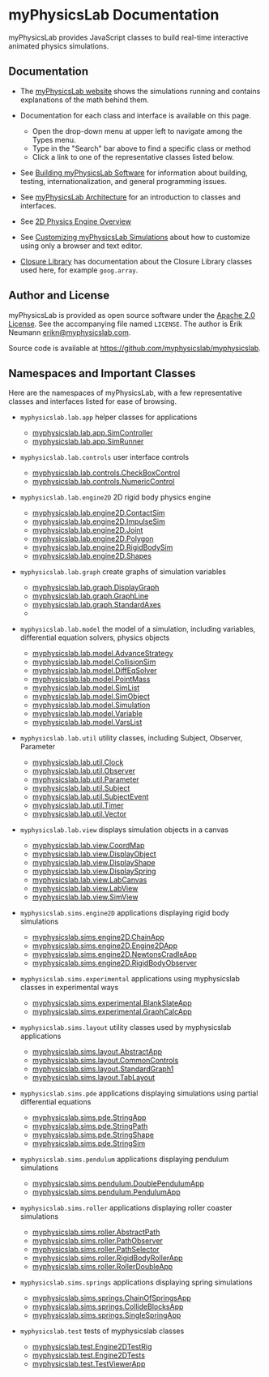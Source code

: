 myPhysicsLab Documentation
==========================

myPhysicsLab provides JavaScript classes to build real-time interactive animated
physics simulations.


Documentation
-------------

+ The [myPhysicsLab website](http://67.199.21.25) shows the simulations
    running and contains explanations of the math behind them.

+ Documentation for each class and interface is available on this page.
    + Open the drop-down menu at upper left to navigate among the Types menu.
    + Type in the "Search" bar above to find a specific class or method
    + Click a link to one of the representative classes listed below.

+ See [Building myPhysicsLab Software](Building.html) for information about building,
    testing, internationalization, and general programming issues.

+ See [myPhysicsLab Architecture](Architecture.html) for an introduction to classes
    and interfaces.

+ See [2D Physics Engine Overview](Engine2D.html)

+ See [Customizing myPhysicsLab Simulations](Customizing.html) about how to customize
    using only a browser and text editor.

+ [Closure Library](http://google.github.io/closure-library/api/) has documentation
    about the Closure Library classes used here, for example `goog.array`.

Author and License
------------------

myPhysicsLab is provided as open source software under the
[Apache 2.0 License](http://www.apache.org/licenses/). See the accompanying file
named `LICENSE`. The author is Erik Neumann
<erikn@myphysicslab.com>.

Source code is available at <https://github.com/myphysicslab/myphysicslab>.


Namespaces and Important Classes
--------------------------------
Here are the namespaces of myPhysicsLab, with a few representative classes and
interfaces listed for ease of browsing.

+ `myphysicslab.lab.app` helper classes for applications
    + [myphysicslab.lab.app.SimController](myphysicslab.lab.app.SimController.html)
    + [myphysicslab.lab.app.SimRunner](myphysicslab.lab.app.SimRunner.html)

+ `myphysicslab.lab.controls` user interface controls
    + [myphysicslab.lab.controls.CheckBoxControl](myphysicslab.lab.controls.CheckBoxControl.html)
    + [myphysicslab.lab.controls.NumericControl](myphysicslab.lab.controls.NumericControl.html)

+ `myphysicslab.lab.engine2D` 2D rigid body physics engine
    + [myphysicslab.lab.engine2D.ContactSim](myphysicslab.lab.engine2D.ContactSim.html)
    + [myphysicslab.lab.engine2D.ImpulseSim](myphysicslab.lab.engine2D.ImpulseSim.html)
    + [myphysicslab.lab.engine2D.Joint](myphysicslab.lab.engine2D.Joint.html)
    + [myphysicslab.lab.engine2D.Polygon](myphysicslab.lab.engine2D.Polygon.html)
    + [myphysicslab.lab.engine2D.RigidBodySim](myphysicslab.lab.engine2D.RigidBodySim.html)
    + [myphysicslab.lab.engine2D.Shapes](myphysicslab.lab.engine2D.Shapes.html)

+ `myphysicslab.lab.graph` create graphs of simulation variables
    + [myphysicslab.lab.graph.DisplayGraph](myphysicslab.lab.graph.DisplayGraph.html)
    + [myphysicslab.lab.graph.GraphLine](myphysicslab.lab.graph.GraphLine.html)
    + [myphysicslab.lab.graph.StandardAxes](myphysicslab.lab.graph.StandardAxes.html)
    + []()

+ `myphysicslab.lab.model` the model of a simulation, including variables,
     differential equation solvers, physics objects
    + [myphysicslab.lab.model.AdvanceStrategy](myphysicslab.lab.model.AdvanceStrategy.html)
    + [myphysicslab.lab.model.CollisionSim](myphysicslab.lab.model.CollisionSim.html)
    + [myphysicslab.lab.model.DiffEqSolver](myphysicslab.lab.model.DiffEqSolver.html)
    + [myphysicslab.lab.model.PointMass](myphysicslab.lab.model.PointMass.html)
    + [myphysicslab.lab.model.SimList](myphysicslab.lab.model.SimList.html)
    + [myphysicslab.lab.model.SimObject](myphysicslab.lab.model.SimObject.html)
    + [myphysicslab.lab.model.Simulation](myphysicslab.lab.model.Simulation.html)
    + [myphysicslab.lab.model.Variable](myphysicslab.lab.model.Variable.html)
    + [myphysicslab.lab.model.VarsList](myphysicslab.lab.model.VarsList.html)

+ `myphysicslab.lab.util` utility classes, including Subject, Observer, Parameter
    + [myphysicslab.lab.util.Clock](myphysicslab.lab.util.Clock.html)
    + [myphysicslab.lab.util.Observer](myphysicslab.lab.util.Observer.html)
    + [myphysicslab.lab.util.Parameter](myphysicslab.lab.util.Parameter.html)
    + [myphysicslab.lab.util.Subject](myphysicslab.lab.util.Subject.html)
    + [myphysicslab.lab.util.SubjectEvent](myphysicslab.lab.util.SubjectEvent.html)
    + [myphysicslab.lab.util.Timer](myphysicslab.lab.util.Timer.html)
    + [myphysicslab.lab.util.Vector](myphysicslab.lab.util.Vector.html)

+ `myphysicslab.lab.view` displays simulation objects in a canvas
    + [myphysicslab.lab.view.CoordMap](myphysicslab.lab.view.CoordMap.html)
    + [myphysicslab.lab.view.DisplayObject](myphysicslab.lab.view.DisplayObject.html)
    + [myphysicslab.lab.view.DisplayShape](myphysicslab.lab.view.DisplayShape.html)
    + [myphysicslab.lab.view.DisplaySpring](myphysicslab.lab.view.DisplaySpring.html)
    + [myphysicslab.lab.view.LabCanvas](myphysicslab.lab.view.LabCanvas.html)
    + [myphysicslab.lab.view.LabView](myphysicslab.lab.view.LabView.html)
    + [myphysicslab.lab.view.SimView](myphysicslab.lab.view.SimView.html)

+ `myphysicslab.sims.engine2D` applications displaying rigid body simulations
    + [myphysicslab.sims.engine2D.ChainApp](myphysicslab.sims.engine2D.ChainApp.html)
    + [myphysicslab.sims.engine2D.Engine2DApp](myphysicslab.sims.engine2D.Engine2DApp.html)
    + [myphysicslab.sims.engine2D.NewtonsCradleApp](myphysicslab.sims.engine2D.NewtonsCradleApp.html)
    + [myphysicslab.sims.engine2D.RigidBodyObserver](myphysicslab.sims.engine2D.RigidBodyObserver.html)

+ `myphysicslab.sims.experimental` applications using myphysicslab classes
     in experimental ways
    + [myphysicslab.sims.experimental.BlankSlateApp](myphysicslab.sims.experimental.BlankSlateApp.html)
    + [myphysicslab.sims.experimental.GraphCalcApp](myphysicslab.sims.experimental.GraphCalcApp.html)

+ `myphysicslab.sims.layout` utility classes used by myphysicslab applications
    + [myphysicslab.sims.layout.AbstractApp](myphysicslab.sims.layout.AbstractApp.html)
    + [myphysicslab.sims.layout.CommonControls](myphysicslab.sims.layout.CommonControls.html)
    + [myphysicslab.sims.layout.StandardGraph1](myphysicslab.sims.layout.StandardGraph1.html)
    + [myphysicslab.sims.layout.TabLayout](myphysicslab.sims.layout.TabLayout.html)

+ `myphysicslab.sims.pde` applications displaying simulations using
     partial differential equations
    + [myphysicslab.sims.pde.StringApp](myphysicslab.sims.pde.StringApp.html)
    + [myphysicslab.sims.pde.StringPath](myphysicslab.sims.pde.StringPath.html)
    + [myphysicslab.sims.pde.StringShape](myphysicslab.sims.pde.StringShape.html)
    + [myphysicslab.sims.pde.StringSim](myphysicslab.sims.pde.StringSim.html)

+ `myphysicslab.sims.pendulum` applications displaying pendulum simulations
    + [myphysicslab.sims.pendulum.DoublePendulumApp](myphysicslab.sims.pendulum.DoublePendulumApp.html)
    + [myphysicslab.sims.pendulum.PendulumApp](myphysicslab.sims.pendulum.PendulumApp.html)

+ `myphysicslab.sims.roller` applications displaying roller coaster simulations
    + [myphysicslab.sims.roller.AbstractPath](myphysicslab.sims.roller.AbstractPath.html)
    + [myphysicslab.sims.roller.PathObserver](myphysicslab.sims.roller.PathObserver.html)
    + [myphysicslab.sims.roller.PathSelector](myphysicslab.sims.roller.PathSelector.html)
    + [myphysicslab.sims.roller.RigidBodyRollerApp](myphysicslab.sims.roller.RigidBodyRollerApp.html)
    + [myphysicslab.sims.roller.RollerDoubleApp](myphysicslab.sims.roller.RollerDoubleApp.html)

+ `myphysicslab.sims.springs` applications displaying spring simulations
    + [myphysicslab.sims.springs.ChainOfSpringsApp](myphysicslab.sims.springs.ChainOfSpringsApp.html)
    + [myphysicslab.sims.springs.CollideBlocksApp](myphysicslab.sims.springs.CollideBlocksApp.html)
    + [myphysicslab.sims.springs.SingleSpringApp](myphysicslab.sims.springs.SingleSpringApp.html)

+ `myphysicslab.test` tests of myphysicslab classes
    + [myphysicslab.test.Engine2DTestRig](myphysicslab.test.Engine2DTestRig.html)
    + [myphysicslab.test.Engine2DTests](myphysicslab.test.Engine2DTests.html)
    + [myphysicslab.test.TestViewerApp](myphysicslab.test.TestViewerApp.html)
